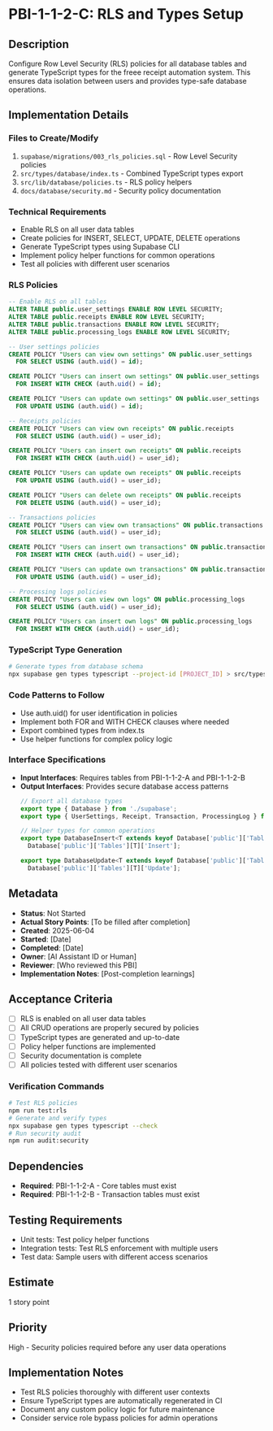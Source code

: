 # PBI-1-1-2-C: RLS and Types Setup

## Description
Configure Row Level Security (RLS) policies for all database tables and generate TypeScript types for the freee receipt automation system. This ensures data isolation between users and provides type-safe database operations.

## Implementation Details

### Files to Create/Modify
1. `supabase/migrations/003_rls_policies.sql` - Row Level Security policies
2. `src/types/database/index.ts` - Combined TypeScript types export
3. `src/lib/database/policies.ts` - RLS policy helpers
4. `docs/database/security.md` - Security policy documentation

### Technical Requirements
- Enable RLS on all user data tables
- Create policies for INSERT, SELECT, UPDATE, DELETE operations
- Generate TypeScript types using Supabase CLI
- Implement policy helper functions for common operations
- Test all policies with different user scenarios

### RLS Policies
```sql
-- Enable RLS on all tables
ALTER TABLE public.user_settings ENABLE ROW LEVEL SECURITY;
ALTER TABLE public.receipts ENABLE ROW LEVEL SECURITY;
ALTER TABLE public.transactions ENABLE ROW LEVEL SECURITY;
ALTER TABLE public.processing_logs ENABLE ROW LEVEL SECURITY;

-- User settings policies
CREATE POLICY "Users can view own settings" ON public.user_settings
  FOR SELECT USING (auth.uid() = id);

CREATE POLICY "Users can insert own settings" ON public.user_settings
  FOR INSERT WITH CHECK (auth.uid() = id);

CREATE POLICY "Users can update own settings" ON public.user_settings
  FOR UPDATE USING (auth.uid() = id);

-- Receipts policies
CREATE POLICY "Users can view own receipts" ON public.receipts
  FOR SELECT USING (auth.uid() = user_id);

CREATE POLICY "Users can insert own receipts" ON public.receipts
  FOR INSERT WITH CHECK (auth.uid() = user_id);

CREATE POLICY "Users can update own receipts" ON public.receipts
  FOR UPDATE USING (auth.uid() = user_id);

CREATE POLICY "Users can delete own receipts" ON public.receipts
  FOR DELETE USING (auth.uid() = user_id);

-- Transactions policies
CREATE POLICY "Users can view own transactions" ON public.transactions
  FOR SELECT USING (auth.uid() = user_id);

CREATE POLICY "Users can insert own transactions" ON public.transactions
  FOR INSERT WITH CHECK (auth.uid() = user_id);

CREATE POLICY "Users can update own transactions" ON public.transactions
  FOR UPDATE USING (auth.uid() = user_id);

-- Processing logs policies
CREATE POLICY "Users can view own logs" ON public.processing_logs
  FOR SELECT USING (auth.uid() = user_id);

CREATE POLICY "Users can insert own logs" ON public.processing_logs
  FOR INSERT WITH CHECK (auth.uid() = user_id);
```

### TypeScript Type Generation
```bash
# Generate types from database schema
npx supabase gen types typescript --project-id [PROJECT_ID] > src/types/database/supabase.ts
```

### Code Patterns to Follow
- Use auth.uid() for user identification in policies
- Implement both FOR and WITH CHECK clauses where needed
- Export combined types from index.ts
- Use helper functions for complex policy logic

### Interface Specifications
- **Input Interfaces**: Requires tables from PBI-1-1-2-A and PBI-1-1-2-B
- **Output Interfaces**: Provides secure database access patterns
  ```typescript
  // Export all database types
  export type { Database } from './supabase';
  export type { UserSettings, Receipt, Transaction, ProcessingLog } from './supabase';
  
  // Helper types for common operations
  export type DatabaseInsert<T extends keyof Database['public']['Tables']> = 
    Database['public']['Tables'][T]['Insert'];
  
  export type DatabaseUpdate<T extends keyof Database['public']['Tables']> = 
    Database['public']['Tables'][T]['Update'];
  ```

## Metadata
- **Status**: Not Started
- **Actual Story Points**: [To be filled after completion]
- **Created**: 2025-06-04
- **Started**: [Date]
- **Completed**: [Date]
- **Owner**: [AI Assistant ID or Human]
- **Reviewer**: [Who reviewed this PBI]
- **Implementation Notes**: [Post-completion learnings]

## Acceptance Criteria
- [ ] RLS is enabled on all user data tables
- [ ] All CRUD operations are properly secured by policies
- [ ] TypeScript types are generated and up-to-date
- [ ] Policy helper functions are implemented
- [ ] Security documentation is complete
- [ ] All policies tested with different user scenarios

### Verification Commands
```bash
# Test RLS policies
npm run test:rls
# Generate and verify types
npx supabase gen types typescript --check
# Run security audit
npm run audit:security
```

## Dependencies
- **Required**: PBI-1-1-2-A - Core tables must exist
- **Required**: PBI-1-1-2-B - Transaction tables must exist

## Testing Requirements
- Unit tests: Test policy helper functions
- Integration tests: Test RLS enforcement with multiple users
- Test data: Sample users with different access scenarios

## Estimate
1 story point

## Priority
High - Security policies required before any user data operations

## Implementation Notes
- Test RLS policies thoroughly with different user contexts
- Ensure TypeScript types are automatically regenerated in CI
- Document any custom policy logic for future maintenance
- Consider service role bypass policies for admin operations
